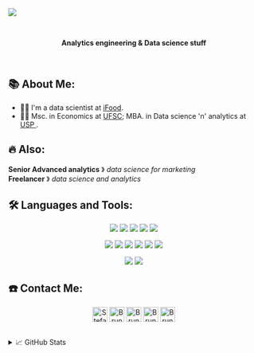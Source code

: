 <img src="https://github.com/brunhs/brunhs/blob/main/Misc/title_banner.gif" />

<!-- is a ✨ _special_ ✨ repository because its `README.md` (this file) appears on your GitHub profile.-->
<p>&nbsp;</p>

<p align="center">
  <b>Analytics engineering & Data science stuff</b>
<p>&nbsp;</p>
  
  
## 📚 About Me:
- 👨‍💻 I'm a data scientist at <a href = "https://www.ifood.com.br/"> iFood</a>.
- 👨‍💻 Msc. in Economics at <a href = "https://ufsc.br/"> UFSC</a>; MBA. in Data science 'n' analytics at <a href = "https://mbauspesalq.com/#sobre"> USP </a>.


## 🔥 Also:  
<p align="left">
<b>Senior Advanced analytics</b> &#12299; <i>data science for marketing</i>
<br/>
<b>Freelancer</b> &#12299; <i>data science and analytics</i>


  

## 🛠️ Languages and Tools:
<p align="center">
  <img src="https://img.shields.io/static/v1?label=&message=languages:&color=555&style=flat-square" /> <img src="https://img.shields.io/static/v1?logo=python&label=&message=python&color=111&logoColor=AAA&style=flat-square&link=" /> <img src="https://img.shields.io/static/v1?logo=javascript&label=&message=javascript&color=111&logoColor=AAA&style=flat-square" /> <img src="https://img.shields.io/static/v1?logo=R&label=&message=R&color=111&logoColor=AAA&style=flat-square" /> <img src="https://img.shields.io/static/v1?label=&message=SQL&color=111&logoColor=AAA&style=flat-square" />

<p align="center">
<img src="https://img.shields.io/static/v1?label=&message=tools:&color=555&style=flat-square" />
<img src="https://img.shields.io/static/v1?logo=docker&label=&message=docker&color=111&logoColor=AAA&style=flat-square" />
<img src="https://img.shields.io/static/v1?logo=databricks&label=&message=databricks&color=111&logoColor=AAA&style=flat-square" />
<img src="https://img.shields.io/static/v1?logo=vim&label=&message=vim&color=111&logoColor=AAA&style=flat-square" />
<img src="https://img.shields.io/static/v1?logo=git&label=&message=git&color=111&logoColor=AAA&style=flat-square" />
<img src="https://img.shields.io/static/v1?logo=linux&label=&message=linux&color=111&logoColor=AAA&style=flat-square" />    

<p align="center">
<img src="https://img.shields.io/static/v1?label=&message=@&color=555&style=flat-square" />
<img src="https://img.shields.io/static/v1?label=&message=iFood&logoColor=ffffff&style=flat-square" />
  
## ☎️ Contact Me:
<p align="center">
  <a href="https://twitter.com/brunocodeson"><img align="center" alt="Stefanie's Twitter" width="30px" src="https://cdn.jsdelivr.net/npm/simple-icons@v3/icons/twitter.svg" /></a>
  <a href="https://www.instagram.com/brunocodes.on/"><img align="center" alt="Bruno's Instagram" width="30px" src="https://cdn.jsdelivr.net/npm/simple-icons@v3/icons/instagram.svg" /></a>
<a href="https://tiktok.com/brunocodeson"><img align="center" alt="Bruno's Twitter" width="30px" src="https://cdn.jsdelivr.net/npm/simple-icons@v3/icons/tiktok.svg" /></a>
  <a href="https://www.linkedin.com/in/bruno-schock/"><img align="center" alt="Bruno's LinkedIn" width="30px" src="https://cdn.jsdelivr.net/npm/simple-icons@v3/icons/linkedin.svg" /></a>
  <a href="mailto:brunhensch@gmail.com"><img align="center" alt="Bruno's LinkedIn" width="30px" src="https://cdn.jsdelivr.net/npm/simple-icons@v3/icons/gmail.svg" /></a>

<br/>
<br/>

<details>
  <summary>📈 GitHub Stats</summary>

  <a href = "https://github.com/brunhs/github-readme-stats"><img height="162px" src="https://github-readme-stats.vercel.app/api/top-langs/?username=brunhs&count_private=true&include_all_commits=true&show_icons=true&layout=compact&hide_border=true&border_radius=15&line_height=24&&title_color=020024&text_color=ffffff&icon_color=020024&bg_color=1,717171,FF4A9A" /></a>  <a href = "https://github.com/brunhs/github-readme-stats"><img height="162px" src="https://github-readme-stats.vercel.app/api?username=brunhs&langs_count=6&layout=compact&hide_border=true&border_radius=15&line_height=24&card_width=380&title_color=020024&text_color=ffffff&bg_color=1,FF4A9A,46DEFF" /></a>


  

<!-- [![Brun's github stats](https://github-readme-stats.vercel.app/api?username=brunhs&count_private=true&show_icons=true)](https://github.com/brunhs/github-readme-stats) -->

<!--[![Top Langs](https://github-readme-stats.vercel.app/api/top-langs/?username=brunhs&layout=compact&hide=html)](https://github.com/brunhs/github-readme-stats)
</details> -->


  
</details>


[work]: https://www.ifood.com.br/
